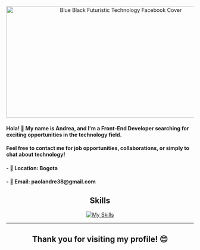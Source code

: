   <div align="center">
    <img width="600px" height="300px" src="https://github.com/paolandre/paolandre/assets/129551206/1817f08a-e73a-47eb-989c-3b7727d4600d" alt="Blue Black Futuristic Technology Facebook Cover">
  </div> 
  <div>
    <h4>Hola! 👋 My name is Andrea, and I'm a Front-End Developer searching for exciting opportunities in the technology field.</h4>
    <h4>Feel free to contact me for job opportunities, collaborations, or simply to chat about technology!</h4>
    <h4>- 📍 Location: Bogota</h4>
    <h4>- 📧 Email: paolandre38@gmail.com</h4>
  </div>

  <h2 align="center">Skills</h2>
  <div align="center">
    <a align="center" href="https://skillicons.dev/icons?i=javascript,html,css,discord,figma,firebase,git,github,nodejs,photoshop,replit,vercel,vscode,wordpress&theme=light" target="_blank">
      <img align="center" src="https://skillicons.dev/icons?i=javascript,html,css,discord,figma,firebase,git,github,nodejs,photoshop,replit,vercel,vscode,wordpress&theme=light" alt="My Skills">
    </a>
  </div>
  <hr>
  <h2 align="center">Thank you for visiting my profile! 😊</h2>
</body>
